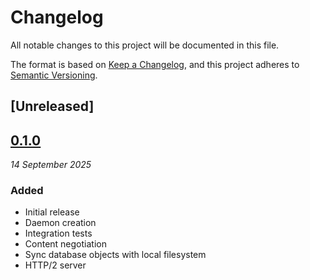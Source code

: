 # Changelog
All notable changes to this project will be documented in this file.

The format is based on [Keep a Changelog](https://keepachangelog.com/en/1.1.0/),
and this project adheres to [Semantic Versioning](https://semver.org/spec/v2.0.0.html).

## [Unreleased]

## [0.1.0](https://github.com/guapodero/h2kv/releases/tag/h2kv-v0.1.0)
_14 September 2025_

### Added

* Initial release
* Daemon creation
* Integration tests
* Content negotiation
* Sync database objects with local filesystem
* HTTP/2 server
